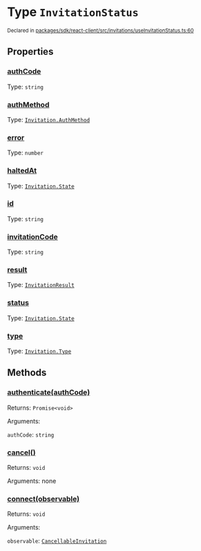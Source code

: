 # Type `InvitationStatus`
<sub>Declared in [packages/sdk/react-client/src/invitations/useInvitationStatus.ts:60](https://github.com/dxos/dxos/blob/29a91026f/packages/sdk/react-client/src/invitations/useInvitationStatus.ts#L60)</sub>




## Properties
### [authCode](https://github.com/dxos/dxos/blob/29a91026f/packages/sdk/react-client/src/invitations/useInvitationStatus.ts#L63)
Type: <code>string</code>




### [authMethod](https://github.com/dxos/dxos/blob/29a91026f/packages/sdk/react-client/src/invitations/useInvitationStatus.ts#L64)
Type: <code>[Invitation.AuthMethod](/api/@dxos/react-client/enums#AuthMethod)</code>




### [error](https://github.com/dxos/dxos/blob/29a91026f/packages/sdk/react-client/src/invitations/useInvitationStatus.ts#L69)
Type: <code>number</code>




### [haltedAt](https://github.com/dxos/dxos/blob/29a91026f/packages/sdk/react-client/src/invitations/useInvitationStatus.ts#L67)
Type: <code>[Invitation.State](/api/@dxos/react-client/enums#State)</code>




### [id](https://github.com/dxos/dxos/blob/29a91026f/packages/sdk/react-client/src/invitations/useInvitationStatus.ts#L61)
Type: <code>string</code>




### [invitationCode](https://github.com/dxos/dxos/blob/29a91026f/packages/sdk/react-client/src/invitations/useInvitationStatus.ts#L62)
Type: <code>string</code>




### [result](https://github.com/dxos/dxos/blob/29a91026f/packages/sdk/react-client/src/invitations/useInvitationStatus.ts#L68)
Type: <code>[InvitationResult](/api/@dxos/react-client/types/InvitationResult)</code>




### [status](https://github.com/dxos/dxos/blob/29a91026f/packages/sdk/react-client/src/invitations/useInvitationStatus.ts#L66)
Type: <code>[Invitation.State](/api/@dxos/react-client/enums#State)</code>




### [type](https://github.com/dxos/dxos/blob/29a91026f/packages/sdk/react-client/src/invitations/useInvitationStatus.ts#L65)
Type: <code>[Invitation.Type](/api/@dxos/react-client/enums#Type)</code>





## Methods
### [authenticate(authCode)](https://github.com/dxos/dxos/blob/29a91026f/packages/sdk/react-client/src/invitations/useInvitationStatus.ts#L73)




Returns: <code>Promise&lt;void&gt;</code>

Arguments: 

`authCode`: <code>string</code>



### [cancel()](https://github.com/dxos/dxos/blob/29a91026f/packages/sdk/react-client/src/invitations/useInvitationStatus.ts#L70)




Returns: <code>void</code>

Arguments: none





### [connect(observable)](https://github.com/dxos/dxos/blob/29a91026f/packages/sdk/react-client/src/invitations/useInvitationStatus.ts#L72)




Returns: <code>void</code>

Arguments: 

`observable`: <code>[CancellableInvitation](/api/@dxos/react-client/classes/CancellableInvitationObservable)</code>




